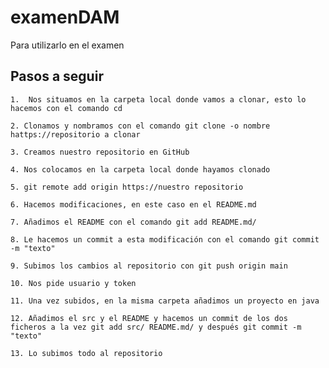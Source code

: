# examenDAM
Para utilizarlo en el examen

## Pasos a seguir

    1.  Nos situamos en la carpeta local donde vamos a clonar, esto lo hacemos con el comando cd
    
    2. Clonamos y nombramos con el comando git clone -o nombre hattps://repositorio a clonar

    3. Creamos nuestro repositorio en GitHub

    4. Nos colocamos en la carpeta local donde hayamos clonado

    5. git remote add origin https://nuestro repositorio

    6. Hacemos modificaciones, en este caso en el README.md

    7. Añadimos el README con el comando git add README.md/

    8. Le hacemos un commit a esta modificación con el comando git commit -m "texto"

    9. Subimos los cambios al repositorio con git push origin main

    10. Nos pide usuario y token

    11. Una vez subidos, en la misma carpeta añadimos un proyecto en java

    12. Añadimos el src y el README y hacemos un commit de los dos ficheros a la vez git add src/ README.md/ y después git commit -m "texto"

    13. Lo subimos todo al repositorio
